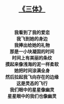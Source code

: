 <a href = "https://book.douban.com/subject/2567698/" >
<h2 align="center">
《三体》
</h2><br>
</a>

<p align="center">
<b>我看到了我的爱恋</b><br>
<b>我飞到她的身边</b><br>
<b>我捧出给她的礼物</b><br>
<b>那是一小块凝固的时间</b><br>
<b>时间上有美丽的条纹</b><br>
<b>摸起来像浅海的泥一样柔软</b><br>
<b>她把时间涂满全身</b><br>
<b>然后拉起我飞向存在的边缘</b><br>
<b>这是灵态的飞行</b><br>
<b>我们眼中的星星像幽灵</b><br>
<b>星星眼中的我们也像幽灵</b><br>
</p>